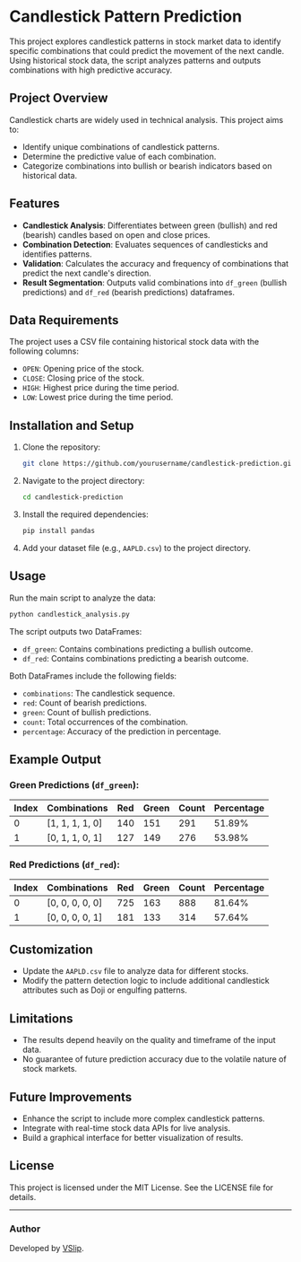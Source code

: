 # Candlestick Pattern Prediction

This project explores candlestick patterns in stock market data to identify specific combinations that could predict the movement of the next candle. Using historical stock data, the script analyzes patterns and outputs combinations with high predictive accuracy.

## Project Overview

Candlestick charts are widely used in technical analysis. This project aims to:
- Identify unique combinations of candlestick patterns.
- Determine the predictive value of each combination.
- Categorize combinations into bullish or bearish indicators based on historical data.

## Features

- **Candlestick Analysis**: Differentiates between green (bullish) and red (bearish) candles based on open and close prices.
- **Combination Detection**: Evaluates sequences of candlesticks and identifies patterns.
- **Validation**: Calculates the accuracy and frequency of combinations that predict the next candle's direction.
- **Result Segmentation**: Outputs valid combinations into `df_green` (bullish predictions) and `df_red` (bearish predictions) dataframes.

## Data Requirements

The project uses a CSV file containing historical stock data with the following columns:
- `OPEN`: Opening price of the stock.
- `CLOSE`: Closing price of the stock.
- `HIGH`: Highest price during the time period.
- `LOW`: Lowest price during the time period.

## Installation and Setup

1. Clone the repository:
   ```bash
   git clone https://github.com/yourusername/candlestick-prediction.git
   ```

2. Navigate to the project directory:
   ```bash
   cd candlestick-prediction
   ```

3. Install the required dependencies:
   ```bash
   pip install pandas
   ```

4. Add your dataset file (e.g., `AAPLD.csv`) to the project directory.

## Usage

Run the main script to analyze the data:
```bash
python candlestick_analysis.py
```

The script outputs two DataFrames:
- `df_green`: Contains combinations predicting a bullish outcome.
- `df_red`: Contains combinations predicting a bearish outcome.

Both DataFrames include the following fields:
- `combinations`: The candlestick sequence.
- `red`: Count of bearish predictions.
- `green`: Count of bullish predictions.
- `count`: Total occurrences of the combination.
- `percentage`: Accuracy of the prediction in percentage.

## Example Output

### Green Predictions (`df_green`):
| Index | Combinations       | Red | Green | Count | Percentage |
|-------|--------------------|-----|-------|-------|------------|
| 0     | [1, 1, 1, 1, 0]   | 140 | 151   | 291   | 51.89%     |
| 1     | [0, 1, 1, 0, 1]   | 127 | 149   | 276   | 53.98%     |

### Red Predictions (`df_red`):
| Index | Combinations       | Red | Green | Count | Percentage |
|-------|--------------------|-----|-------|-------|------------|
| 0     | [0, 0, 0, 0, 0]   | 725 | 163   | 888   | 81.64%     |
| 1     | [0, 0, 0, 0, 1]   | 181 | 133   | 314   | 57.64%     |

## Customization

- Update the `AAPLD.csv` file to analyze data for different stocks.
- Modify the pattern detection logic to include additional candlestick attributes such as Doji or engulfing patterns.

## Limitations

- The results depend heavily on the quality and timeframe of the input data.
- No guarantee of future prediction accuracy due to the volatile nature of stock markets.

## Future Improvements

- Enhance the script to include more complex candlestick patterns.
- Integrate with real-time stock data APIs for live analysis.
- Build a graphical interface for better visualization of results.

## License

This project is licensed under the MIT License. See the LICENSE file for details.

---

### Author
Developed by [VSlip](https://github.com/VSlip).
